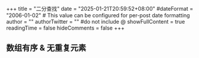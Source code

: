 +++
title = "二分查找"
date = "2025-01-21T20:59:52+08:00"
#dateFormat = "2006-01-02" # This value can be configured for per-post date formatting
author = ""
authorTwitter = "" #do not include @
showFullContent = true
readingTime = false
hideComments = false
+++

## 数组有序 & 无重复元素
